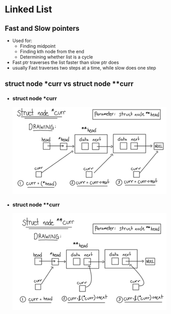# Linked List
## Fast and Slow pointers
- Used for:
  - Finding midpoint
  - Finding kth node from the end
  - Determining whether list is a cycle
- Fast ptr traverses the list faster than slow ptr does
 - usually Fast traverses two steps at a time, while slow does one step
## struct node \*curr vs struct node \*\*curr
- ### struct node \*curr
  <img align="center" src="../etc/pointercurr.jpg" width="800px"/>
- ### struct node \*\*curr
  <img align="center" src="../etc/pointerpointercurr.jpg" width="800px"/>
